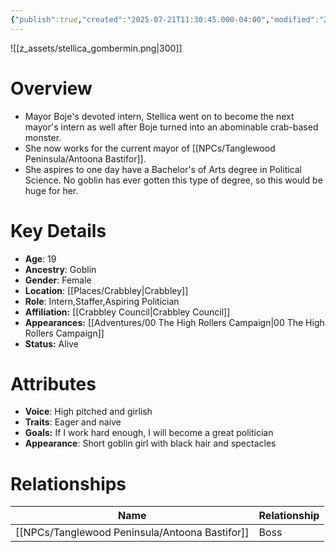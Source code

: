 ```yaml
---
{"publish":true,"created":"2025-07-21T11:30:45.000-04:00","modified":"2025-10-22T09:16:11.935-04:00","published":"2025-10-22T09:16:11.935-04:00","cssclasses":"","Age":"19","Ancestry":"Goblin","Gender":"Female","Location":["[[Crabbley]]"],"Role":["Intern","Staffer","Aspiring Politician"],"Affiliation":["[[Crabbley Council]]"],"Appearances":["[[00 The High Rollers Campaign]]"],"Status":"Alive","Authors":["Jordan"]}
---
```


![[z_assets/stellica_gombermin.png|300]]

# Overview
- Mayor Boje's devoted intern, Stellica went on to become the next mayor's intern as well after Boje turned into an abominable crab-based monster.
- She now works for the current mayor of [[NPCs/Tanglewood Peninsula/Antoona Bastifor]].
- She aspires to one day have a Bachelor's of Arts degree in Political Science. No goblin has ever gotten this type of degree, so this would be huge for her.

# Key Details
- **Age**: 19
- **Ancestry**: Goblin
- **Gender**: Female
- **Location**: [[Places/Crabbley\|Crabbley]]
- **Role**: Intern,Staffer,Aspiring Politician
- **Affiliation:** [[Crabbley Council\|Crabbley Council]]
- **Appearances:** [[Adventures/00 The High Rollers Campaign\|00 The High Rollers Campaign]]
- **Status:** Alive

# Attributes
- **Voice**: High pitched and girlish
- **Traits**: Eager and naive
- **Goals:** If I work hard enough, I will become a great politician
- **Appearance**: Short goblin girl with black hair and spectacles

# Relationships

| Name                 | Relationship |
| -------------------- | ------------ |
| [[NPCs/Tanglewood Peninsula/Antoona Bastifor]] | Boss         |
